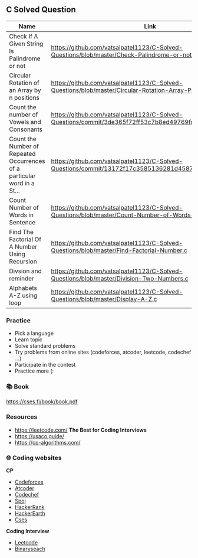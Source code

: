 ## C Solved Question


| Name          |  Link                                                    |
| ------------- | -------------------------------------------------------- |
| Check If A Given String Is Palindrome or not       | https://github.com/vatsalpatel1123/C-Solved-Questions/blob/master/Check-Palindrome-or-not.c |
| Circular Rotation of an Array by n positions    | https://github.com/vatsalpatel1123/C-Solved-Questions/blob/master/Circular-Rotation-Array-Position.c |
|  Count the number of Vowels and Consonants |  https://github.com/vatsalpatel1123/C-Solved-Questions/commit/3de365f72ff53c7b8ed49769fce609980a29f991 |
| Count the Number of Repeated Occurrences of a particular word in a St…  | https://github.com/vatsalpatel1123/C-Solved-Questions/commit/13172f17c3585136281d4587eddb05eff527324d |
| Count Number of Words in Sentence  | https://github.com/vatsalpatel1123/C-Solved-Questions/blob/master/Count-Number-of-Words-in-sentence.c |
| Find The Factorial Of A Number Using Recursion  | https://github.com/vatsalpatel1123/C-Solved-Questions/blob/master/Find-Factorial-Number.c |
| Divsion and reminder  | https://github.com/vatsalpatel1123/C-Solved-Questions/blob/master/Division-Two-Numbers.c |
| Alphabets A-Z using loop  | https://github.com/vatsalpatel1123/C-Solved-Questions/blob/master/Display-A-Z.c |

### Practice  
- Pick a language  
- Learn topic  
- Solve standard problems  
- Try problems from online sites (codeforces, atcoder, leetcode, codechef ...)
- Participate in the contest
- Practice more (:

### 📚 Book  
https://cses.fi/book/book.pdf

### Resources
- https://leetcode.com/ **The Best for Coding Interviews**
- https://usaco.guide/
- https://cp-algorithms.com/

### 🌐 Coding websites
**CP**
- [Codeforces](https://codeforces.com/)
- [Atcoder](https://atcoder.jp/)
- [Codechef](https://www.codechef.com/)
- [Spoj](https://www.spoj.com/)
- [HackerRank](https://www.hackerrank.com/)
- [HackerEarth](https://www.hackerearth.com/)
- [Cses](https://cses.fi/problemset/)

**Coding Interview**
- [Leetcode](https://leetcode.com/)
- [Binaryseach](https://binarysearch.com/)



